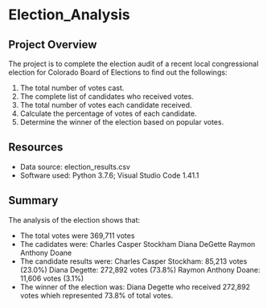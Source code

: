 # Election_Analysis

## Project Overview 

The project is to complete the election audit of a recent local congressional election for Colorado Board of Elections to find out the followings:

1) The total number of votes cast.
2) The complete list of candidates who received votes. 
3) The total number of votes each candidate received.
4) Calculate the percentage of votes of each candidate.
5) Determine the winner of the election based on popular votes.

## Resources

- Data source: election_results.csv 
- Software used: Python 3.7.6; Visual Studio Code 1.41.1

## Summary

The analysis of the election shows that: 
- The total votes were 369,711 votes 
- The cadidates were: 
  Charles Casper Stockham
  Diana DeGette
  Raymon Anthony Doane 
- The candidate results were: 
  Charles Casper Stockham: 85,213 votes (23.0%)
  Diana Degette: 272,892 votes (73.8%)
  Raymon Anthony Doane: 11,606 votes (3.1%) 
- The winner of the election was: 
  Diana Degette who received 272,892 votes whieh represented 73.8% of total votes. 
